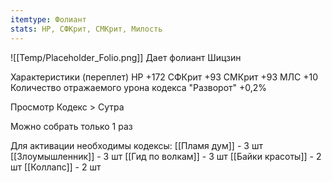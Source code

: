 ```yaml
---
itemtype: Фолиант
stats: НР, СФКрит, СМКрит, Милость 
---
```

![[Temp/Placeholder_Folio.png]]
Дает фолиант Шицзин

Характеристики (переплет)
НР +172
СФКрит +93
СМКрит +93
МЛС +10
Количество отражаемого урона кодекса "Разворот" +0,2%

Просмотр Кодекс > Сутра

Можно собрать только 1 раз

Для активации необходимы кодексы: 
[[Пламя дум]]  - 3 шт
[[Злоумышленник]]  - 3 шт
[[Гид по волкам]]  - 3 шт
[[Байки красоты]]  - 2 шт
[[Коллапс]]  - 2 шт

